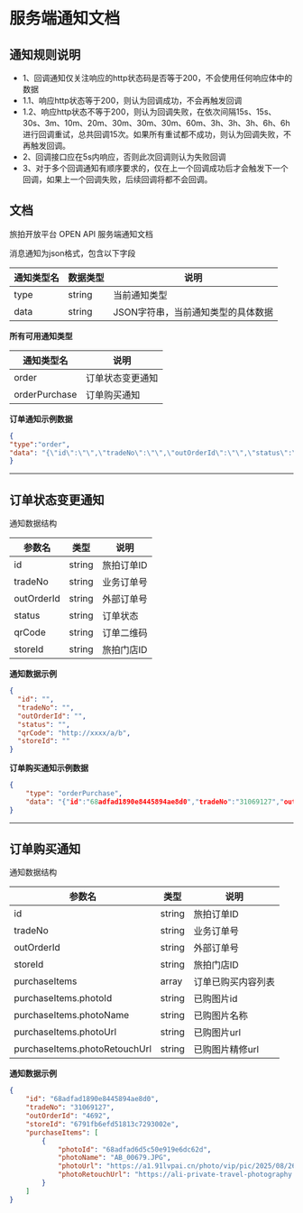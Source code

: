 # 服务端通知文档

## 通知规则说明
- 1、回调通知仅关注响应的http状态码是否等于200，不会使用任何响应体中的数据
- 1.1、响应http状态等于200，则认为回调成功，不会再触发回调
- 1.2、响应http状态不等于200，则认为回调失败，在依次间隔15s、15s、30s、3m、10m、20m、30m、30m、30m、60m、3h、3h、3h、6h、6h进行回调重试，总共回调15次。如果所有重试都不成功，则认为回调失败，不再触发回调。
- 2、回调接口应在5s内响应，否则此次回调则认为失败回调
- 3、对于多个回调通知有顺序要求的，仅在上一个回调成功后才会触发下一个回调，如果上一个回调失败，后续回调将都不会回调。

##  文档
旅拍开放平台 OPEN API 服务端通知文档

消息通知为json格式，包含以下字段

| 通知类型名   | 数据类型   | 说明                  |
|---------|--------|---------------------|
| type   | string | 当前通知类型              |
| data   | string | JSON字符串，当前通知类型的具体数据 |


**所有可用通知类型**

| 通知类型名   | 说明       |
|---------|----------|
| order   | 订单状态变更通知 |
| orderPurchase  | 订单购买通知 |

**订单通知示例数据**

```json
{
"type":"order",
"data": "{\"id\":\"\",\"tradeNo\":\"\",\"outOrderId\":\"\",\"status\":\"\",\"qrCode\":\"http://xxxx/a/b\",\"storeId\":\"\"}"
}
```

-------

## 订单状态变更通知

通知数据结构

| 参数名        | 类型     | 说明     |
|------------|--------|--------|
| id         | string | 旅拍订单ID |
| tradeNo    | string | 业务订单号  |
| outOrderId | string | 外部订单号  |
| status     | string | 订单状态   |
| qrCode     | string | 订单二维码  |
| storeId    | string | 旅拍门店ID |

**通知数据示例**

```json
{
  "id": "",
  "tradeNo": "",
  "outOrderId": "",
  "status": "",
  "qrCode": "http://xxxx/a/b",
  "storeId": ""
}
```
**订单购买通知示例数据**

```json
{
    "type": "orderPurchase",
    "data": "{"id":"68adfad1890e8445894ae8d0","tradeNo":"31069127","outOrderId":"4692","storeId":"6791fb6efd51813c7293002e","purchaseItems":[{"photoId":"68adfad6d5c50e919e6dc62d","photoName":"AB_00679.JPG","photoUrl":"https://a1.91lvpai.cn/photo/vip/pic/2025/08/26/4692/1/17562221200002125.JPG","photoRetouchUrl":"https://ali-private-travel-photography.c360dn.com/linNytd0gNAvvyt-2oPhpsvsDh6U?Expires=1756878474\u0026OSSAccessKeyId=LTAI5tBQAdSmFuf4vrqDTyh2\u0026Signature=O9ZyCHAUeZ5RYQCe5kdSXdHJHco%3D"},{"photoId":"68adfad7d5c50e919e6dc631","photoName":"AB_00683.JPG","photoUrl":"https://a1.91lvpai.cn/photo/vip/pic/2025/08/26/4692/1/17562221200009934.JPG","photoRetouchUrl":"https://ali-private-travel-photography.c360dn.com/ltVUjF0wlMgS3EpUz7Zazh3utAdZ?Expires=1756878474\u0026OSSAccessKeyId=LTAI5tBQAdSmFuf4vrqDTyh2\u0026Signature=75BJ8Two%2B94Mc%2BU%2FuIyZ%2Fxy4kRY%3D"},{"photoId":"68adfad8d5c50e919e6dc635","photoName":"AB_00677.JPG","photoUrl":"https://a1.91lvpai.cn/photo/vip/pic/2025/08/26/4692/1/17562221200001256.JPG","photoRetouchUrl":"https://ali-private-travel-photography.c360dn.com/lqvnOU-eLCYPYq9BkAuBhauwjS_3?Expires=1756878474\u0026OSSAccessKeyId=LTAI5tBQAdSmFuf4vrqDTyh2\u0026Signature=AzQxL9eGdXy1y56XEVEU0GiWsXs%3D"},{"photoId":"68adfadad5c50e919e6dc63b","photoName":"AB_00675.JPG","photoUrl":"https://a1.91lvpai.cn/photo/vip/pic/2025/08/26/4692/1/17562221200001663.JPG","photoRetouchUrl":"https://ali-private-travel-photography.c360dn.com/luAkWbE4_YKN2MteG1osSLXhIf0f?Expires=1756878474\u0026OSSAccessKeyId=LTAI5tBQAdSmFuf4vrqDTyh2\u0026Signature=QOLoc%2F8l3mb6Qm2rLOXzIMYGPX0%3D"},{"photoId":"68adfaded5c50e919e6dc64f","photoName":"AB_00664.JPG","photoUrl":"https://a1.91lvpai.cn/photo/vip/pic/2025/08/26/4692/1/17562221200009863.JPG","photoRetouchUrl":"https://ali-private-travel-photography.c360dn.com/lkVNsdVbErx3sXXDT7J6cCsZPC9x?Expires=1756878474\u0026OSSAccessKeyId=LTAI5tBQAdSmFuf4vrqDTyh2\u0026Signature=1GV9q9dC5ryrnoTUVxvm4N2e38A%3D"},{"photoId":"68adfadfd5c50e919e6dc653","photoName":"AB_00663.JPG","photoUrl":"https://a1.91lvpai.cn/photo/vip/pic/2025/08/26/4692/1/17562221200005899.JPG","photoRetouchUrl":"https://ali-private-travel-photography.c360dn.com/lqdmzTFplHZuSAwZaUpfdk4gOE2r?Expires=1756878474\u0026OSSAccessKeyId=LTAI5tBQAdSmFuf4vrqDTyh2\u0026Signature=v5SNGLn5nRbgMWb7nanI2Vwnxes%3D"},{"photoId":"68adfae0d5c50e919e6dc657","photoName":"AB_00660.JPG","photoUrl":"https://a1.91lvpai.cn/photo/vip/pic/2025/08/26/4692/1/17562221200007893.JPG","photoRetouchUrl":"https://ali-private-travel-photography.c360dn.com/lhyOvnHiVoPzZcNOLblX0QeCF6aH?Expires=1756878474\u0026OSSAccessKeyId=LTAI5tBQAdSmFuf4vrqDTyh2\u0026Signature=ECiSJ%2Bk7zubKbY8PQYLXfjO6Hts%3D"},{"photoId":"68adfae1d5c50e919e6dc65b","photoName":"AB_00658.JPG","photoUrl":"https://a1.91lvpai.cn/photo/vip/pic/2025/08/26/4692/1/17562221200001548.JPG","photoRetouchUrl":"https://ali-private-travel-photography.c360dn.com/lq9DnWDJmEGLapVqNlsroG6nK5pz?Expires=1756878474\u0026OSSAccessKeyId=LTAI5tBQAdSmFuf4vrqDTyh2\u0026Signature=cFJdJ8r8NHhdWnidcNCdwZkZQn4%3D"},{"photoId":"68adfae2d5c50e919e6dc65f","photoName":"AB_00655.JPG","photoUrl":"https://a1.91lvpai.cn/photo/vip/pic/2025/08/26/4692/1/17562221200001853.JPG","photoRetouchUrl":"https://ali-private-travel-photography.c360dn.com/lq0rVYxMqQ4YoREB5K3EQLE18d5J?Expires=1756878474\u0026OSSAccessKeyId=LTAI5tBQAdSmFuf4vrqDTyh2\u0026Signature=cIy0%2FtKnqJOJaYTVhNXc9Jd%2BMc4%3D"},{"photoId":"68adfae5d5c50e919e6dc66b","photoName":"AB_00650.JPG","photoUrl":"https://a1.91lvpai.cn/photo/vip/pic/2025/08/26/4692/1/17562221200005584.JPG","photoRetouchUrl":"https://ali-private-travel-photography.c360dn.com/lr4iN8_GV6IKAOJzu-72t_KnS9Ut?Expires=1756878474\u0026OSSAccessKeyId=LTAI5tBQAdSmFuf4vrqDTyh2\u0026Signature=ZC7TX54TZqCspXtSzIOUGvfHzfQ%3D"}]}"
}
```

-------

## 订单购买通知

通知数据结构

| 参数名        | 类型     | 说明     |
|------------|--------|--------|
| id         | string | 旅拍订单ID |
| tradeNo    | string | 业务订单号  |
| outOrderId | string | 外部订单号  |
| storeId    | string | 旅拍门店ID |
| purchaseItems | array | 订单已购买内容列表 |
| purchaseItems.photoId | string | 已购图片id |
| purchaseItems.photoName | string | 已购图片名称 |
| purchaseItems.photoUrl | string | 已购图片url |
| purchaseItems.photoRetouchUrl | string | 已购图片精修url |

**通知数据示例**

```json
{
    "id": "68adfad1890e8445894ae8d0",
    "tradeNo": "31069127",
    "outOrderId": "4692",
    "storeId": "6791fb6efd51813c7293002e",
    "purchaseItems": [
        {
            "photoId": "68adfad6d5c50e919e6dc62d",
            "photoName": "AB_00679.JPG",
            "photoUrl": "https://a1.91lvpai.cn/photo/vip/pic/2025/08/26/4692/1/17562221200002125.JPG",
            "photoRetouchUrl": "https://ali-private-travel-photography.c360dn.com/linNytd0gNAvvyt-2oPhpsvsDh6U?Expires=1756878474&OSSAccessKeyId=LTAI5tBQAdSmFuf4vrqDTyh2&Signature=O9ZyCHAUeZ5RYQCe5kdSXdHJHco%3D"
        }
    ]
}
```